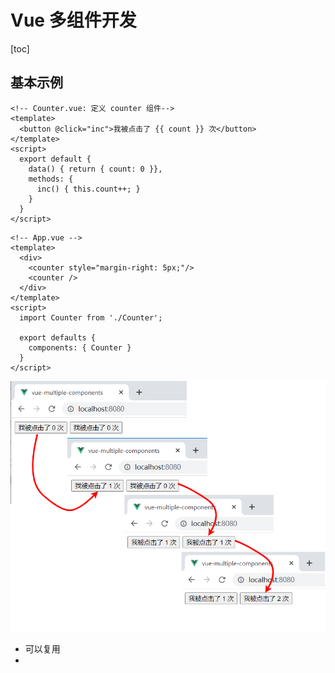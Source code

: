 # Vue 多组件开发

[toc]

## 基本示例

```vue
<!-- Counter.vue: 定义 counter 组件-->
<template>
  <button @click="inc">我被点击了 {{ count }} 次</button>
</template>
<script>
  export default {
    data() { return { count: 0 }},
    methods: {
      inc() { this.count++; }
    }
  }
</script>
```

```vue
<!-- App.vue -->
<template>
  <div>
    <counter style="margin-right: 5px;"/>
    <counter />
  </div>
</template>
<script>
  import Counter from './Counter';
  
  export defaults {
    components: { Counter }
  }
</script>
```

<img src="images\Counter 组件示例.png" style="zoom:67%;" />

* 可以复用
* 

